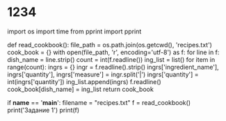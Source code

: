 # 1234
import os
import time
from pprint import pprint

def read_cookbook():
    file_path = os.path.join(os.getcwd(), 'recipes.txt')
    cook_book = {}
    with open(file_path, 'r', encoding='utf-8') as f:
        for line in f:
            dish_name = line.strip()
            count = int(f.readline())
            ing_list = list()
            for item in range(count):
                ingrs = {}
                ingr = f.readline().strip()
                ingrs['ingredient_name'], ingrs['quantity'], ingrs['measure'] = ingr.split('|')
                ingrs['quantity'] = int(ingrs['quantity'])
                ing_list.append(ingrs)
            f.readline()
            cook_book[dish_name] = ing_list
    return cook_book

if __name__ == '__main__':
    filename = "recipes.txt"
    f = read_cookbook()
    print('Задание 1')
    print(f)
